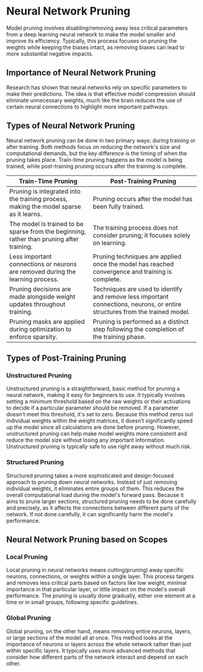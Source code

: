 
# Neural Network Pruning

Model pruning involves disabling/removing away less critical parameters from a deep learning neural network to make the model smaller and improve its efficiency. Typically, this process focuses on pruning the weights while keeping the biases intact, as removing biases can lead to more substantial negative impacts.

## Importance of Neural Network Pruning

Research has shown that neural networks rely on specific parameters to make their predictions. The idea is that effective model compression should eliminate unnecessary weights, much like the brain reduces the use of certain neural connections to highlight more important pathways. 

## Types of Neural Network Pruning

Neural network pruning can be done in two primary ways: during training or after training. Both methods focus on reducing the network's size and computational demands, but the key difference is the timing of when the pruning takes place. Train-time pruning happens as the model is being trained, while post-training pruning occurs after the training is complete.

|  **Train-Time Pruning**   | **Post-Training Pruning**   |
|------------|------------|
| Pruning is integrated into the training process, making the model sparse as it learns. | Pruning occurs after the model has been fully trained. |
| The model is trained to be sparse from the beginning, rather than pruning after training. | The training process does not consider pruning; it focuses solely on learning. |
| Less important connections or neurons are removed during the learning process. | Pruning techniques are applied once the model has reached convergence and training is complete. |
| Pruning decisions are made alongside weight updates throughout training. | Techniques are used to identify and remove less important connections, neurons, or entire structures from the trained model. |
| Pruning masks are applied during optimization to enforce sparsity. | Pruning is performed as a distinct step following the completion of the training phase. |

## Types of Post-Training Pruning

### Unstructured Pruning

Unstructured pruning is a straightforward, basic method for pruning a neural network, making it easy for beginners to use. It typically involves setting a minimum threshold based on the raw weights or their activations to decide if a particular parameter should be removed. If a parameter doesn't meet this threshold, it's set to zero. Because this method zeros out individual weights within the weight matrices, it doesn’t significantly speed up the model since all calculations are done before pruning. However, unstructured pruning can help make model weights more consistent and reduce the model size without losing any important information. Unstructured pruning is typically safe to use right away without much risk.

### Structured Pruning

Structured pruning takes a more sophisticated and design-focused approach to pruning down neural networks. Instead of just removing individual weights, it eliminates entire groups of them. This reduces the overall computational load during the model's forward pass. Because it aims to prune larger sections, structured pruning needs to be done carefully and precisely, as it affects the connections between different parts of the network. If not done carefully, it can significantly harm the model's performance.

## Neural Network Pruning based on Scopes

### Local Pruning
Local pruning in neural networks means cutting(pruning) away specific neurons, connections, or weights within a single layer. This process targets and removes less critical parts based on factors like low weight, minimal importance in that particular layer, or little impact on the model's overall performance. The pruning is usually done gradually, either one element at a time or in small groups, following specific guidelines.

### Global Pruning
Global pruning, on the other hand, means removing entire neurons, layers, or large sections of the model all at once. This method looks at the importance of neurons or layers across the whole network rather than just within specific layers. It typically uses more advanced methods that consider how different parts of the network interact and depend on each other.

















